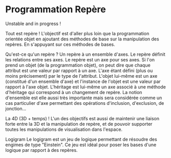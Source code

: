 # Programmation Repère


Unstable and in progress !

Tout est repère ! L'objectif est d'aller plus loin que la programmation orientée objet en ajoutant des méthodes de base sur la manipulation des repères. En s'appuyant sur ces méthodes de bases.

Qu'est-ce qu'un repère ?
Un repère à un ensemble d'axes. Le repère définit les relations entre ses axes. Le repère est un axe pour ses axes. Si l'on prend un objet (de la programmation objet), on peut dire que chaque attribut est une valeur par rapport à un axe. L'axe étant défini (plus ou moins précisement) par le type de l'attribut. L'objet lui-même est un axe (constitué d'un ensemble d'axe) et l'instance de l'objet est une valeur par rapport à l'axe objet. L'héritage est lui-même un axe associé à une méthode d'héritage qui correspond à un changement de repère.
La notion d'ensemble est elle aussi très importante mais sera considérée comme un cas particulier d'axe permettant des opérations d'inclusion, d'exclusion, de jonction...

La 4D (3D + temps) !
L'un des objectifs est aussi de maintenir une liaison forte entre la 3D et la manipulation de repère, et de pouvoir supporter toutes les manipulations de visualisation dans l'espace.

Logigram
Le logigram est un jeu de logique permettant de résoudre des engimes de type "Einstein". Ce jeu est idéal pour poser les bases d'une logique par rapport à des repères.

